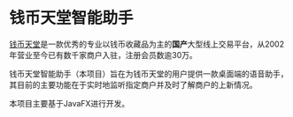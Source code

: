 # 钱币天堂智能助手
[钱币天堂](https://www.yy11.com/)是一款优秀的专业以钱币收藏品为主的**国产**大型线上交易平台，从2002年营业至今已有数千家商户入驻，注册会员数逾30万。

钱币天堂智能助手（本项目）旨在为钱币天堂的用户提供一款桌面端的语音助手，其目前的主要功能在于实时地监听指定商户并及时了解商户的上新情况。

本项目主要基于JavaFX进行开发。
